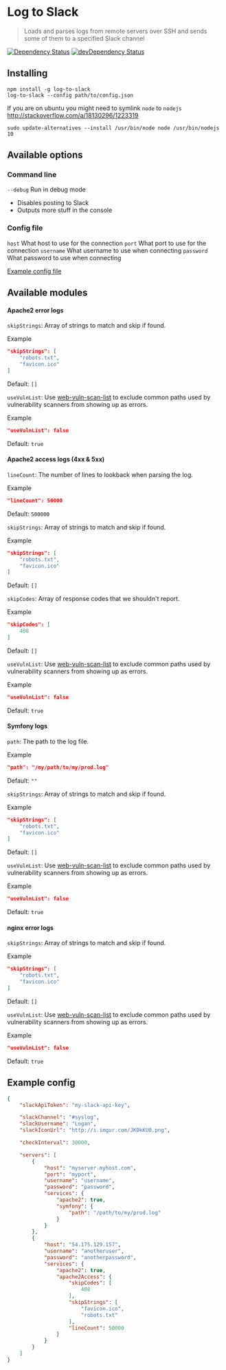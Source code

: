 # Log to Slack

> Loads and parses logs from remote servers over SSH and sends some of them to a specified Slack channel

[![Dependency Status](https://david-dm.org/kokarn/log-to-slack.svg?theme=shields.io&style=flat)](https://david-dm.org/kokarn/log-to-slack)
[![devDependency Status](https://david-dm.org/kokarn/log-to-slack/dev-status.svg?theme=shields.io&style=flat)](https://david-dm.org/kokarn/log-to-slack#info=devDependencies)

## Installing

```shell
npm install -g log-to-slack
log-to-slack --config path/to/config.json
```
If you are on ubuntu you might need to symlink ```node``` to ```nodejs```
http://stackoverflow.com/a/18130296/1223319
```shell
sudo update-alternatives --install /usr/bin/node node /usr/bin/nodejs 10
```

## Available options

### Command line
```--debug``` Run in debug mode
* Disables posting to Slack
* Outputs more stuff in the console

### Config file

```host``` What host to use for the connection
```port``` What port to use for the connection
```username``` What username to use when connecting
```password``` What password to use when connecting

[Example config file](#example-config)

## Available modules
#### Apache2 error logs
```skipStrings```: Array of strings to match and skip if found.

Example
```json
"skipStrings": [
    "robots.txt",
    "favicon.ico"
]
```
Default: ```[]```

```useVulnList```: Use [web-vuln-scan-list](https://github.com/kokarn/web-vuln-scan-list) to exclude common paths used by vulnerability scanners from showing up as errors.

Example
```json
"useVulnList": false
```
Default: ```true```

#### Apache2 access logs (4xx & 5xx)
```lineCount```: The number of lines to lookback when parsing the log.

Example
```json
"lineCount": 50000
```
Default: ```500000```

```skipStrings```: Array of strings to match and skip if found.

Example
```json
"skipStrings": [
    "robots.txt",
    "favicon.ico"
]
```
Default: ```[]```

```skipCodes```: Array of response codes that we shouldn't report.

Example
```json
"skipCodes": [
    408
]
```
Default: ```[]```

```useVulnList```: Use [web-vuln-scan-list](https://github.com/kokarn/web-vuln-scan-list) to exclude common paths used by vulnerability scanners from showing up as errors.

Example
```json
"useVulnList": false
```
Default: ```true```

#### Symfony logs
```path```: The path to the log file.

Example
```json
"path": "/my/path/to/my/prod.log"
```
Default: ```""```

```skipStrings```: Array of strings to match and skip if found.

Example
```json
"skipStrings": [
    "robots.txt",
    "favicon.ico"
]
```
Default: ```[]```

```useVulnList```: Use [web-vuln-scan-list](https://github.com/kokarn/web-vuln-scan-list) to exclude common paths used by vulnerability scanners from showing up as errors.

Example
```json
"useVulnList": false
```
Default: ```true```

#### nginx error logs
```skipStrings```: Array of strings to match and skip if found.

Example
```json
"skipStrings": [
    "robots.txt",
    "favicon.ico"
]
```
Default: ```[]```

```useVulnList```: Use [web-vuln-scan-list](https://github.com/kokarn/web-vuln-scan-list) to exclude common paths used by vulnerability scanners from showing up as errors.

Example
```json
"useVulnList": false
```
Default: ```true```

## Example config
```json
{
    "slackApiToken": "my-slack-api-key",

    "slackChannel": "#syslog",
    "slackUsername": "Logan",
    "slackIconUrl": "http://i.imgur.com/JKDkKU0.png",

    "checkInterval": 30000,

    "servers": [
        {
            "host": "myserver.myhost.com",
            "port": "myport",
            "username": "username",
            "password": "password",
            "services": {
                "apache2": true,
                "symfony": {
                    "path": "/path/to/my/prod.log"
                }
            }
        },
        {
            "host": "54.175.129.157",
            "username": "anotheruser",
            "password": "anotherpassword",
            "services": {
                "apache2": true,
                "apache2Access": {
                    "skipCodes": [
                        408
                    ],
                    "skipStrings": [
                        "favicon.ico",
                        "robots.txt"
                    ],
                    "lineCount": 50000
                }
            }
        }
    ]
}
```
